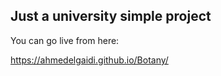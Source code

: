 ## Just a university simple project
You can go live from here:

https://ahmedelgaidi.github.io/Botany/
